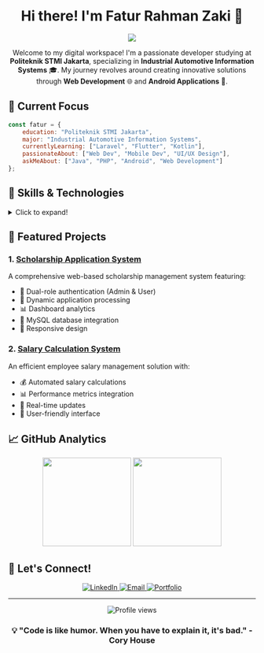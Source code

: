 <h1 align="center">Hi there! I'm Fatur Rahman Zaki 👋</h1>

<p align="center">
  <img src="https://readme-typing-svg.herokuapp.com?lines=Full+Stack+Web+Developer;Android+Developer;UI/UX+Enthusiast;&center=true&width=380&height=45">
</p>

<p align="center">
Welcome to my digital workspace! I'm a passionate developer studying at <b>Politeknik STMI Jakarta</b>, specializing in <b>Industrial Automotive Information Systems</b> 🎓. My journey revolves around creating innovative solutions through <b>Web Development</b> 🌐 and <b>Android Applications</b> 📱.
</p>

## 🎯 Current Focus

```javascript
const fatur = {
    education: "Politeknik STMI Jakarta",
    major: "Industrial Automotive Information Systems",
    currentlyLearning: ["Laravel", "Flutter", "Kotlin"],
    passionateAbout: ["Web Dev", "Mobile Dev", "UI/UX Design"],
    askMeAbout: ["Java", "PHP", "Android", "Web Development"]
};
```

## 💼 Skills & Technologies

<details>
<summary>Click to expand!</summary>

### 💻 Programming Languages
- ![Java](https://img.shields.io/badge/Java-ED8B00?style=for-the-badge&logo=java&logoColor=white)
- ![PHP](https://img.shields.io/badge/PHP-777BB4?style=for-the-badge&logo=php&logoColor=white)
- ![Kotlin](https://img.shields.io/badge/Kotlin-0095D5?style=for-the-badge&logo=kotlin&logoColor=white)
- ![JavaScript](https://img.shields.io/badge/JavaScript-F7DF1E?style=for-the-badge&logo=javascript&logoColor=black)

### 🛠 Frameworks & Tools
- ![Laravel](https://img.shields.io/badge/Laravel-FF2D20?style=for-the-badge&logo=laravel&logoColor=white)
- ![Bootstrap](https://img.shields.io/badge/Bootstrap-563D7C?style=for-the-badge&logo=bootstrap&logoColor=white)
- ![Android](https://img.shields.io/badge/Android-3DDC84?style=for-the-badge&logo=android&logoColor=white)
- ![MySQL](https://img.shields.io/badge/MySQL-00000F?style=for-the-badge&logo=mysql&logoColor=white)
- ![Firebase](https://img.shields.io/badge/Firebase-FFCA28?style=for-the-badge&logo=firebase&logoColor=black)

### 🎨 Design Tools
- ![Figma](https://img.shields.io/badge/Figma-F24E1E?style=for-the-badge&logo=figma&logoColor=white)
- ![CorelDraw](https://img.shields.io/badge/Corel%20Draw-339933?style=for-the-badge)
- ![Canva](https://img.shields.io/badge/Canva-00C4CC?style=for-the-badge&logo=canva&logoColor=white)
</details>

## 🚀 Featured Projects

### 1. [Scholarship Application System](https://github.com/FaturRahmanZaki/Web-Penerimaan-Beasiswa)
A comprehensive web-based scholarship management system featuring:
- 🔐 Dual-role authentication (Admin & User)
- 📝 Dynamic application processing
- 📊 Dashboard analytics
- 💾 MySQL database integration
- 🎯 Responsive design

### 2. [Salary Calculation System](https://github.com/FaturRahmanZaki/menghitung-gaji)
An efficient employee salary management solution with:
- 💰 Automated salary calculations
- 📊 Performance metrics integration
- 🔄 Real-time updates
- 📱 User-friendly interface

## 📈 GitHub Analytics

<p align="center">
  <img height="180em" src="https://github-readme-stats.vercel.app/api?username=FaturRahmanZaki&show_icons=true&theme=radical"/>
  <img height="180em" src="https://github-readme-stats.vercel.app/api/top-langs/?username=FaturRahmanZaki&layout=compact&theme=radical"/>
</p>

## 🤝 Let's Connect!

<p align="center">
  <a href="https://www.linkedin.com/in/faturzaki/">
    <img src="https://img.shields.io/badge/LinkedIn-0077B5?style=for-the-badge&logo=linkedin&logoColor=white" alt="LinkedIn"/>
  </a>
  <a href="mailto:fatur.fatur12@gmail.com">
    <img src="https://img.shields.io/badge/Gmail-D14836?style=for-the-badge&logo=gmail&logoColor=white" alt="Email"/>
  </a>
  <a href="https://ftrrahmanzk.my.id">
    <img src="https://img.shields.io/badge/Portfolio-000000?style=for-the-badge&logo=About.me&logoColor=white" alt="Portfolio"/>
  </a>
</p>

---

<p align="center">
  <img src="https://komarev.com/ghpvc/?username=FaturRahmanZaki&label=Profile%20views&color=0e75b6&style=flat" alt="Profile views"/>
</p>

<h3 align="center">💡 "Code is like humor. When you have to explain it, it's bad." - Cory House</h3>